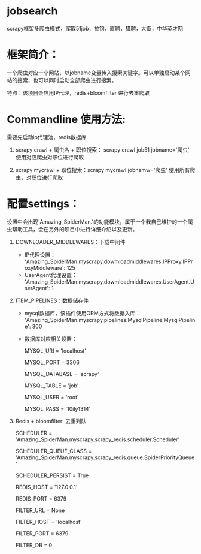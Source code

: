 # jobsearch
scrapy框架多爬虫模式，爬取51job，拉钩，直聘，猎聘，大街，中华英才网


# 框架简介：
一个爬虫对应一个网站，以jobname变量传入搜索关键字。可以单独启动某个网站的搜索，也可以同时启动全部爬虫进行搜索。

特点：该项目会应用IP代理，redis+bloomfilter 进行去重爬取

# Commandline 使用方法:
需要先启动ip代理池，redis数据库

1. scrapy crawl + 爬虫名 + 职位搜索： scrapy crawl job51 jobname='爬虫'
   使用对应爬虫对职位进行爬取

2. scrapy mycrawl + 职位搜索：scrapy mycrawl jobnamw='爬虫'
   使用所有爬虫，对职位进行爬取
   

# 配置settings：
设置中会出现'Amazing_SpiderMan.'的功能模块，属于一个我自己维护的一个爬虫帮助工具，会在另外的项目中进行详细介绍以及更新。

1. DOWNLOADER_MIDDLEWARES：下载中间件
    
    * IP代理设置：
      'Amazing_SpiderMan.myscrapy.dowmloadmiddlewares.IPProxy.IPProxyMiddleware': 125
    * UserAgent代理设置：
      'Amazing_SpiderMan.myscrapy.dowmloadmiddlewares.UserAgent.UserAgent': 1

2. ITEM_PIPELINES：数据储存件

   * mysql数据库，该插件使用ORM方式将数据入库：
      'Amazing_SpiderMan.myscrapy.pipelines.MysqlPipeline.MysqlPipeline': 300
   * 数据库对应相关设置：

      MYSQL_URI = 'localhost'
      
      MYSQL_PORT = 3306

      MYSQL_DATABASE = 'scrapy'

      MYSQL_TABLE = 'job'

      MYSQL_USER = 'root'

      MYSQL_PASS = '10ily1314'
      
3. Redis + bloomfilter: 去重列队

   SCHEDULER = 'Amazing_SpiderMan.myscrapy.scrapy_redis.scheduler.Scheduler'
   
   SCHEDULER_QUEUE_CLASS = 'Amazing_SpiderMan.myscrapy.scrapy_redis.queue.SpiderPriorityQueue'

   SCHEDULER_PERSIST = True
   
   REDIS_HOST = '127.0.0.1'
   
   REDIS_PORT = 6379

   FILTER_URL = None
   
   FILTER_HOST = 'localhost'
   
   FILTER_PORT = 6379
   
   FILTER_DB = 0
